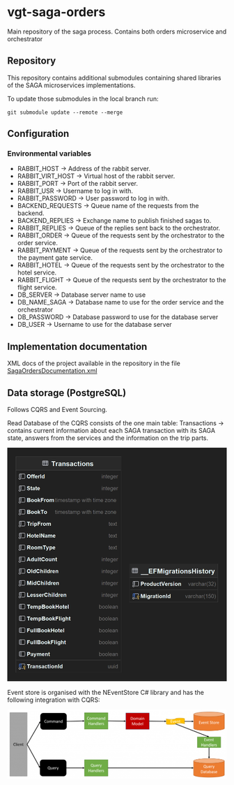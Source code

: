 # vgt-saga-orders

Main repository of the saga process.
Contains both orders microservice and orchestrator

## Repository

This repository contains additional submodules containing shared libraries of the SAGA microservices implementations.

To update those submodules in the local branch run:

    git submodule update --remote --merge

## Configuration

### Environmental variables

- RABBIT_HOST -> Address of the rabbit server.
- RABBIT_VIRT_HOST -> Virtual host of the rabbit server.
- RABBIT_PORT -> Port of the rabbit server.
- RABBIT_USR -> Username to log in with.
- RABBIT_PASSWORD -> User password to log in with.
- BACKEND_REQUESTS -> Queue name of the requests from the backend.
- BACKEND_REPLIES -> Exchange name to publish finished sagas to.
- RABBIT_REPLIES -> Queue of the replies sent back to the orchestrator.
- RABBIT_ORDER -> Queue of the requests sent by the orchestrator to the order service.
- RABBIT_PAYMENT -> Queue of the requests sent by the orchestrator to the payment gate service.
- RABBIT_HOTEL -> Queue of the requests sent by the orchestrator to the hotel service.
- RABBIT_FLIGHT -> Queue of the requests sent by the orchestrator to the flight service.
- DB_SERVER -> Database server name to use
- DB_NAME_SAGA -> Database name to use for the order service and the orchestrator
- DB_PASSWORD -> Database password to use for the database server
- DB_USER -> Username to use for the database server

## Implementation documentation
XML docs of the project available in the repository in the
file [SagaOrdersDocumentation.xml](SagaOrdersDocumentation.xml)

## Data storage (PostgreSQL)

Follows CQRS and Event Sourcing.

Read Database of the CQRS consists of the one main table:
Transactions -> contains current information about each SAGA transaction with its SAGA state, 
answers from the services and the information on the trip parts.

![Database schema](DB_SAGA.png)

Event store is organised with the NEventStore C# library and has the following integration with CQRS:

![CQRS schema](CQRS.png)
